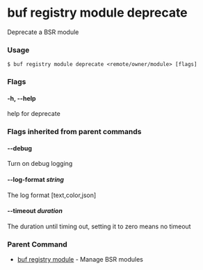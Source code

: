 # buf registry module deprecate

Deprecate a BSR module

### Usage

```console
$ buf registry module deprecate <remote/owner/module> [flags]
```

### Flags

#### \-h, --help

help for deprecate

### Flags inherited from parent commands

#### \--debug

Turn on debug logging

#### \--log-format _string_

The log format \[text,color,json\]

#### \--timeout _duration_

The duration until timing out, setting it to zero means no timeout

### Parent Command

- [buf registry module](../) - Manage BSR modules
